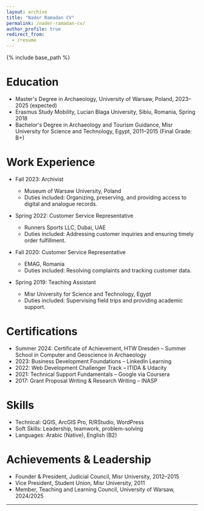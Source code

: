 ```yaml
---
layout: archive
title: "Nader Ramadan CV"
permalink: /nader-ramadan-cv/
author_profile: true
redirect_from:
  - /resume
---
```


{% include base_path %}

Education
======
* Master's Degree in Archaeology, University of Warsaw, Poland, 2023–2025 (expected)
* Erasmus Study Mobility, Lucian Blaga University, Sibiu, Romania, Spring 2018
* Bachelor's Degree in Archaeology and Tourism Guidance, Misr University for Science and Technology, Egypt, 2011–2015 (Final Grade: B+)

Work Experience
======
* Fall 2023: Archivist
  * Museum of Warsaw University, Poland
  * Duties included: Organizing, preserving, and providing access to digital and analogue records.

* Spring 2022: Customer Service Representative
  * Runners Sports LLC, Dubai, UAE
  * Duties included: Addressing customer inquiries and ensuring timely order fulfillment.

* Fall 2020: Customer Service Representative
  * EMAG, Romania
  * Duties included: Resolving complaints and tracking customer data.

* Spring 2019: Teaching Assistant
  * Misr University for Science and Technology, Egypt
  * Duties included: Supervising field trips and providing academic support.

Certifications
======
* Summer 2024: Certificate of Achievement, HTW Dresden – Summer School in Computer and Geoscience in Archaeology
* 2023: Business Development Foundations – LinkedIn Learning
* 2022: Web Development Challenger Track – ITIDA & Udacity
* 2021: Technical Support Fundamentals – Google via Coursera
* 2017: Grant Proposal Writing & Research Writing – INASP

Skills
======
* Technical: QGIS, ArcGIS Pro, R/RStudio, WordPress
* Soft Skills: Leadership, teamwork, problem-solving
* Languages: Arabic (Native), English (B2)

Achievements & Leadership
======
* Founder & President, Judicial Council, Misr University, 2012–2015
* Vice President, Student Union, Misr University, 2011
* Member, Teaching and Learning Council, University of Warsaw, 2024/2025

---
